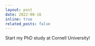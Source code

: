 ```yaml
---
layout: post
date: 2022-08-16
inline: true
related_posts: false
---
```


Start my PhD study at Cornell University!
